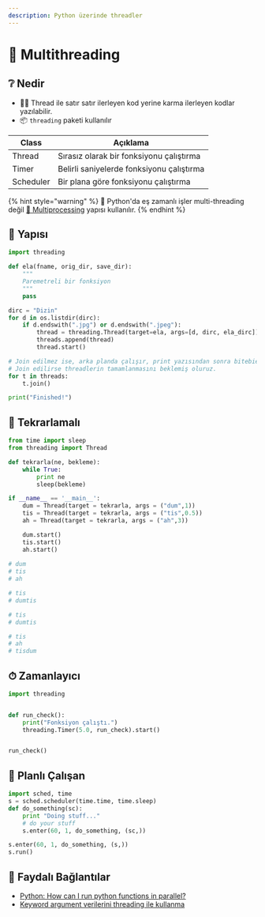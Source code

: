 ```yaml
---
description: Python üzerinde threadler
---
```


# 🧵 Multithreading

## &#x20;❔ Nedir

* 🚶‍♂️ Thread ile satır satır ilerleyen kod yerine karma ilerleyen kodlar yazılabilir.
* 📦 `threading` paketi kullanılır

| Class     | Açıklama                                  |
| --------- | ----------------------------------------- |
| Thread    | Sırasız olarak bir fonksiyonu çalıştırma  |
| Timer     | Belirli saniyelerde fonksiyonu çalıştırma |
| Scheduler | Bir plana göre fonksiyonu çalıştırma      |

{% hint style="warning" %}
📢 Python'da eş zamanlı işler multi-threading değil [🎎 Multiprocessing](multiprocessing.md) yapısı kullanılır.
{% endhint %}

## 🧱 Yapısı

```python
import threading

def ela(fname, orig_dir, save_dir):
    """
    Paremetreli bir fonksiyon
    """
    pass

dirc = "Dizin"
for d in os.listdir(dirc):
    if d.endswith(".jpg") or d.endswith(".jpeg"):
        thread = threading.Thread(target=ela, args=[d, dirc, ela_dirc])
        threads.append(thread)
        thread.start()

# Join edilmez ise, arka planda çalışır, print yazısından sonra bitebiebilir
# Join edilirse threadlerin tamamlanmasını beklemiş oluruz.
for t in threads:
    t.join()

print("Finished!")
```

## 💫 Tekrarlamalı

```python
from time import sleep
from threading import Thread

def tekrarla(ne, bekleme):
    while True:
        print ne
        sleep(bekleme)

if __name__ == '__main__':
    dum = Thread(target = tekrarla, args = ("dum",1))
    tis = Thread(target = tekrarla, args = ("tis",0.5))
    ah = Thread(target = tekrarla, args = ("ah",3))

    dum.start()
    tis.start()
    ah.start()
    
# dum
# tis
# ah

# tis
# dumtis

# tis
# dumtis

# tis
# ah
# tisdum
```

## ⏱ Zamanlayıcı

```python
import threading


def run_check():
    print("Fonksiyon çalıştı.")
    threading.Timer(5.0, run_check).start()


run_check()
```

## 🎌 Planlı Çalışan

```python
import sched, time
s = sched.scheduler(time.time, time.sleep)
def do_something(sc):
    print "Doing stuff..."
    # do your stuff
    s.enter(60, 1, do_something, (sc,))

s.enter(60, 1, do_something, (s,))
s.run()
```

## 🔗 Faydalı Bağlantılar

* [Python: How can I run python functions in parallel?](https://stackoverflow.com/questions/7207309/python-how-can-i-run-python-functions-in-parallel)
* [Keyword argument verilerini threading ile kullanma](https://stackoverflow.com/a/32717920/9770490)

